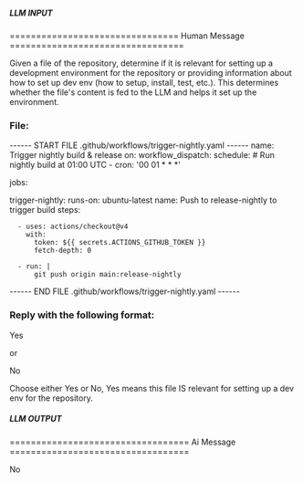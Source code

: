 ##### LLM INPUT #####
================================ Human Message =================================

Given a file of the repository, determine if it is relevant for setting up a development environment for the repository or providing information about how to set up dev env (how to setup, install, test, etc.). This determines whether the file's content is fed to the LLM and helps it set up the environment.

### File:
------ START FILE .github/workflows/trigger-nightly.yaml ------
name: Trigger nightly build & release
on:
  workflow_dispatch:
  schedule:
    # Run nightly build at 01:00 UTC
    - cron: '00 01 * * *'

jobs:

  trigger-nightly:
    runs-on: ubuntu-latest
    name: Push to release-nightly to trigger build
    steps:

      - uses: actions/checkout@v4
        with:
          token: ${{ secrets.ACTIONS_GITHUB_TOKEN }}
          fetch-depth: 0

      - run: |
          git push origin main:release-nightly

------ END FILE .github/workflows/trigger-nightly.yaml ------

### Reply with the following format:

<rel>Yes</rel>

or

<rel>No</rel>

Choose either Yes or No, Yes means this file IS relevant for setting up a dev env for the repository.

##### LLM OUTPUT #####
================================== Ai Message ==================================

<rel>No</rel>